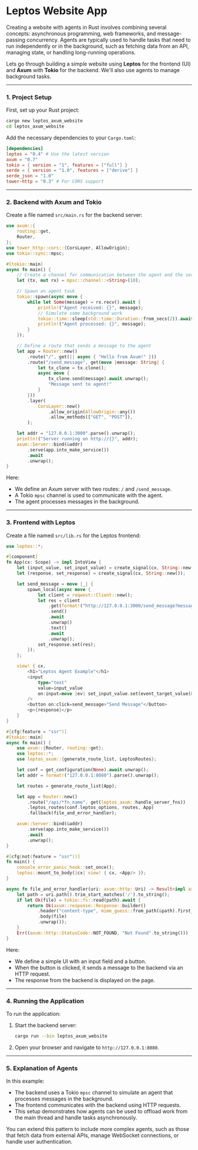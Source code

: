 # Leptos Website App

Creating a website with agents in Rust involves combining several concepts: asynchronous programming, web frameworks, and message-passing concurrency. Agents are typically used to handle tasks that need to run independently or in the background, such as fetching data from an API, managing state, or handling long-running operations.

Lets go through building a simple website using **Leptos** for the frontend (UI) and **Axum** with **Tokio** for the backend. We'll also use agents to manage background tasks.

---

### 1. Project Setup

First, set up your Rust project:

```bash
cargo new leptos_axum_website
cd leptos_axum_website
```

Add the necessary dependencies to your `Cargo.toml`:

```toml
[dependencies]
leptos = "0.4" # Use the latest version
axum = "0.7"
tokio = { version = "1", features = ["full"] }
serde = { version = "1.0", features = ["derive"] }
serde_json = "1.0"
tower-http = "0.3" # For CORS support
```

---

### 2. Backend with Axum and Tokio

Create a file named `src/main.rs` for the backend server:

```rust
use axum::{
    routing::get,
    Router,
};
use tower_http::cors::{CorsLayer, AllowOrigin};
use tokio::sync::mpsc;

#[tokio::main]
async fn main() {
    // Create a channel for communication between the agent and the server
    let (tx, mut rx) = mpsc::channel::<String>(10);

    // Spawn an agent task
    tokio::spawn(async move {
        while let Some(message) = rx.recv().await {
            println!("Agent received: {}", message);
            // Simulate some background work
            tokio::time::sleep(std::time::Duration::from_secs(2)).await;
            println!("Agent processed: {}", message);
        }
    });

    // Define a route that sends a message to the agent
    let app = Router::new()
        .route("/", get(|| async { "Hello from Axum!" }))
        .route("/send_message", get(move |message: String| {
            let tx_clone = tx.clone();
            async move {
                tx_clone.send(message).await.unwrap();
                "Message sent to agent!"
            }
        }))
        .layer(
            CorsLayer::new()
                .allow_origin(AllowOrigin::any())
                .allow_methods(["GET", "POST"]),
        );

    let addr = "127.0.0.1:3000".parse().unwrap();
    println!("Server running on http://{}", addr);
    axum::Server::bind(&addr)
        .serve(app.into_make_service())
        .await
        .unwrap();
}
```

Here:
- We define an Axum server with two routes: `/` and `/send_message`.
- A Tokio `mpsc` channel is used to communicate with the agent.
- The agent processes messages in the background.

---

### 3. Frontend with Leptos

Create a file named `src/lib.rs` for the Leptos frontend:

```rust
use leptos::*;

#[component]
fn App(cx: Scope) -> impl IntoView {
    let (input_value, set_input_value) = create_signal(cx, String::new());
    let (response, set_response) = create_signal(cx, String::new());

    let send_message = move |_| {
        spawn_local(async move {
            let client = reqwest::Client::new();
            let res = client
                .get(format!("http://127.0.0.1:3000/send_message?message={}", input_value.get()))
                .send()
                .await
                .unwrap()
                .text()
                .await
                .unwrap();
            set_response.set(res);
        });
    };

    view! { cx,
        <h1>"Leptos Agent Example"</h1>
        <input
            type="text"
            value=input_value
            on:input=move |ev| set_input_value.set(event_target_value(&ev))
        />
        <button on:click=send_message>"Send Message"</button>
        <p>{response}</p>
    }
}

#[cfg(feature = "ssr")]
#[tokio::main]
async fn main() {
    use axum::{Router, routing::get};
    use leptos::*;
    use leptos_axum::{generate_route_list, LeptosRoutes};

    let conf = get_configuration(None).await.unwrap();
    let addr = format!("127.0.0.1:8080").parse().unwrap();

    let routes = generate_route_list(App);

    let app = Router::new()
        .route("/api/*fn_name", get(leptos_axum::handle_server_fns))
        .leptos_routes(conf.leptos_options, routes, App)
        .fallback(file_and_error_handler);

    axum::Server::bind(&addr)
        .serve(app.into_make_service())
        .await
        .unwrap();
}

#[cfg(not(feature = "ssr"))]
fn main() {
    console_error_panic_hook::set_once();
    leptos::mount_to_body(|cx| view! { cx, <App/> });
}

async fn file_and_error_handler(uri: axum::http::Uri) -> Result<impl axum::response::IntoResponse, (axum::http::StatusCode, String)> {
    let path = uri.path().trim_start_matches('/').to_string();
    if let Ok(file) = tokio::fs::read(path).await {
        return Ok(axum::response::Response::builder()
            .header("content-type", mime_guess::from_path(&path).first_or_octet_stream().as_ref())
            .body(file)
            .unwrap());
    }
    Err((axum::http::StatusCode::NOT_FOUND, "Not Found".to_string()))
}
```

Here:
- We define a simple UI with an input field and a button.
- When the button is clicked, it sends a message to the backend via an HTTP request.
- The response from the backend is displayed on the page.

---

### 4. Running the Application

To run the application:
1. Start the backend server:
   ```bash
   cargo run --bin leptos_axum_website
   ```
2. Open your browser and navigate to `http://127.0.0.1:8080`.

---

### 5. Explanation of Agents

In this example:
- The backend uses a Tokio `mpsc` channel to simulate an agent that processes messages in the background.
- The frontend communicates with the backend using HTTP requests.
- This setup demonstrates how agents can be used to offload work from the main thread and handle tasks asynchronously.

You can extend this pattern to include more complex agents, such as those that fetch data from external APIs, manage WebSocket connections, or handle user authentication.
